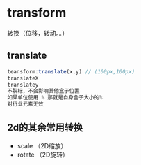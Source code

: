 # transform 
转换（位移，转动。。）
## translate

```javascript
teansform:translate(x,y) // (100px,100px)
translateX
translatey
不脱标，不会影响其他盒子位置
如果单位使用 % 那就是自身盒子大小的%
对行业元素无效

```

## 2d的其余常用转换
- scale （2D缩放）
- rotate （2D旋转）
